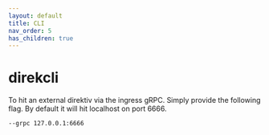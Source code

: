 ```yaml
---
layout: default
title: CLI
nav_order: 5
has_children: true
---
```


# direkcli

To hit an external direktiv via the ingress gRPC. Simply provide the following flag. By default it will hit localhost on port 6666.

```sh
--grpc 127.0.0.1:6666
```